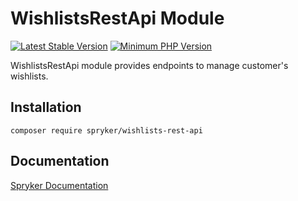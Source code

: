 # WishlistsRestApi Module
[![Latest Stable Version](https://poser.pugx.org/spryker/wishlists-rest-api/v/stable.svg)](https://packagist.org/packages/spryker/wishlists-rest-api)
[![Minimum PHP Version](https://img.shields.io/badge/php-%3E%3D%207.4-8892BF.svg)](https://php.net/)

WishlistsRestApi module provides endpoints to manage customer's wishlists.

## Installation

```
composer require spryker/wishlists-rest-api
```

## Documentation

[Spryker Documentation](https://academy.spryker.com/developing_with_spryker/module_guide/modules.html)
